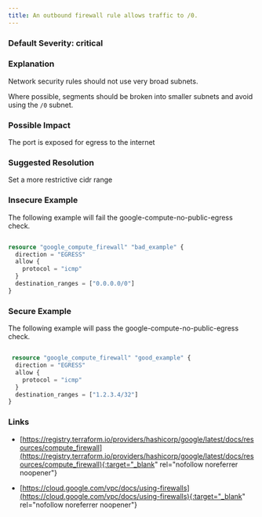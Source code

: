 ```yaml
---
title: An outbound firewall rule allows traffic to /0.
---
```


### Default Severity: <span class="severity critical">critical</span>

### Explanation

Network security rules should not use very broad subnets.

Where possible, segments should be broken into smaller subnets and avoid using the <code>/0</code> subnet.

### Possible Impact
The port is exposed for egress to the internet

### Suggested Resolution
Set a more restrictive cidr range


### Insecure Example

The following example will fail the google-compute-no-public-egress check.
```terraform

resource "google_compute_firewall" "bad_example" {
  direction = "EGRESS"
  allow {
    protocol = "icmp"
  }
  destination_ranges = ["0.0.0.0/0"]
}
```



### Secure Example

The following example will pass the google-compute-no-public-egress check.
```terraform

 resource "google_compute_firewall" "good_example" {
  direction = "EGRESS"
  allow {
    protocol = "icmp"
  }
  destination_ranges = ["1.2.3.4/32"]
}
```



### Links


- [https://registry.terraform.io/providers/hashicorp/google/latest/docs/resources/compute_firewall](https://registry.terraform.io/providers/hashicorp/google/latest/docs/resources/compute_firewall){:target="_blank" rel="nofollow noreferrer noopener"}

- [https://cloud.google.com/vpc/docs/using-firewalls](https://cloud.google.com/vpc/docs/using-firewalls){:target="_blank" rel="nofollow noreferrer noopener"}



